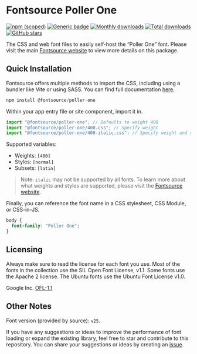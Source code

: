 # Fontsource Poller One

[![npm (scoped)](https://img.shields.io/npm/v/@fontsource/poller-one?color=brightgreen)](https://www.npmjs.com/package/@fontsource/poller-one) [![Generic badge](https://img.shields.io/badge/fontsource-passing-brightgreen)](https://github.com/fontsource/fontsource) [![Monthly downloads](https://badgen.net/npm/dm/@fontsource/poller-one)](https://github.com/fontsource/fontsource) [![Total downloads](https://badgen.net/npm/dt/@fontsource/poller-one)](https://github.com/fontsource/fontsource) [![GitHub stars](https://img.shields.io/github/stars/fontsource/fontsource.svg?style=social&label=Star)](https://github.com/fontsource/fontsource/stargazers)

The CSS and web font files to easily self-host the “Poller One” font. Please visit the main [Fontsource website](https://fontsource.org/fonts/poller-one) to view more details on this package.

## Quick Installation

Fontsource offers multiple methods to import the CSS, including using a bundler like Vite or using SASS. You can find full documentation [here](https://fontsource.org/docs/getting-started/introduction).

```javascript
npm install @fontsource/poller-one
```

Within your app entry file or site component, import it in.

```javascript
import "@fontsource/poller-one"; // Defaults to weight 400
import "@fontsource/poller-one/400.css"; // Specify weight
import "@fontsource/poller-one/400-italic.css"; // Specify weight and style
```

Supported variables:
- Weights: `[400]`
- Styles: `[normal]`
- Subsets: `[latin]`

> Note: `italic` may not be supported by all fonts. To learn more about what weights and styles are supported, please visit the [Fontsource website](https://fontsource.org/fonts/poller-one).

Finally, you can reference the font name in a CSS stylesheet, CSS Module, or CSS-in-JS.

```css
body {
  font-family: "Poller One";
}
```

## Licensing
Always make sure to read the license for each font you use. Most of the fonts in the collection use the SIL Open Font License, v1.1. Some fonts use the Apache 2 license. The Ubuntu fonts use the Ubuntu Font License v1.0.

Google Inc.
[OFL-1.1](http://scripts.sil.org/OFL)

## Other Notes
Font version (provided by source): `v25`.

If you have any suggestions or ideas to improve the performance of font loading or expand the existing library, feel free to star and contribute to this repository. You can share your suggestions or ideas by creating an [issue](https://github.com/fontsource/fontsource/issues).